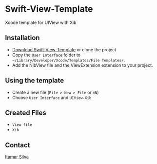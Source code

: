 # Swift-View-Template
Xcode template for UIView with Xib

## Installation
- [Download Swift-View-Template](https://github.com/itamarsilva00/Swift-View-Template/archive/master.zip) or clone the project
- Copy the `User Interface` folder to `~/Library/Developer/Xcode/Templates/File Templates/`.
- Add the NibView file and the ViewExtension extension to your project.

## Using the template
- Create a new file (`File > New > File` or `⌘N`)
- Choose `User Interface` and `UIView-Xib`

## Created Files
- `View file`
- `Xib`

## Contact
[Itamar Silva](https://github.com/itamarsilva00)
